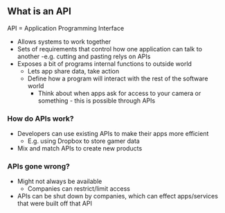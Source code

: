## What is an API

API = Application Programming Interface

- Allows systems to work together
- Sets of requirements that control how one application can talk to another
  -e.g. cutting and pasting relys on APIs
- Exposes a bit of programs internal functions to outside world
  - Lets app share data, take action
  - Define how a program will interact with the rest of the software world
    - Think about when apps ask for access to your camera or something - this is possible through APIs

### How do APIs work?

- Developers can use existing APIs to make their apps more efficient
  - E.g. using Dropbox to store gamer data
- Mix and match APIs to create new products

### APIs gone wrong?

- Might not always be available
  - Companies can restrict/limit access
- APIs can be shut down by companies, which can effect apps/services that were built off that API
